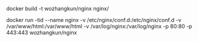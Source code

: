 docker build -t wozhangkun/nginx nginx/                                                                              

docker run -tid --name nginx -v /etc/nginx/conf.d:/etc/nginx/conf.d -v /var/www/html:/var/www/html -v /var/log/nginx:/var/log/nginx -p 80:80 -p 443:443 wozhangkun/nginx                                                                       

